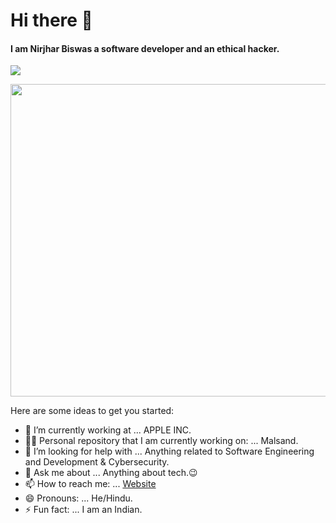 #                    Hi there 👋
#### I am Nirjhar Biswas a software developer and an ethical hacker.
<img src="https://img.shields.io/twitter/url?style=social&url=https://twitter.com/@NirjharBiswas5">
<p><img align="center" src="https://www.google.com/url?sa=i&url=https%3A%2F%2Fwww.careerguide.com%2Fcareer%2Fnew-age-career-options%2Ftop-7-scope-in-the-field-of-coding%2Fattachment%2Fcoding_gif&psig=AOvVaw1MOT7yEMdk8fg-w0e3K6Mo&ust=1671392339635000&source=images&cd=vfe&ved=0CBAQjRxqFwoTCMDp8emzgfwCFQAAAAAdAAAAABAI" width="1000" height="500" /></p>

Here are some ideas to get you started:

- 🔭 I’m currently working at ... APPLE INC. 
- 👨‍💻 Personal repository that I am currently working on: ... Malsand.
- 🤔 I’m looking for help with ... Anything related to Software Engineering and Development & Cybersecurity.
- 💬 Ask me about ... Anything about tech.😉
- 📫 How to reach me: ... [Website](https://github.com/Nirj2004/)
- 😄 Pronouns: ... He/Hindu.
- ⚡ Fun fact: ... I am an Indian.
